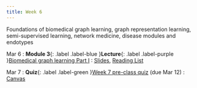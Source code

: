 ```yaml
---
title: Week 6
---
```


Foundations of biomedical graph learning, graph representation learning, semi-supervised learning, network medicine, disease modules and endotypes

Mar 6
: **Module 3**{: .label .label-blue }**Lecture**{: .label .label-purple }[Biomedical graph learning Part I](/BMI702/lectures/module3/week06)
  : [Slides](#), [Reading List](/BMI702/lectures/module3/week06)

Mar 7
: **Quiz**{: .label .label-green }[Week 7 pre-class quiz](#) (due Mar 12)
  : [Canvas](https://canvas.harvard.edu/courses/117878)

